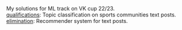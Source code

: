 My solutions for ML track on VK cup 22/23.\
[qualifications](qualifications/): Topic classification on sports communities text posts.\
[elimination](elimination/): Recommender system for text posts.


